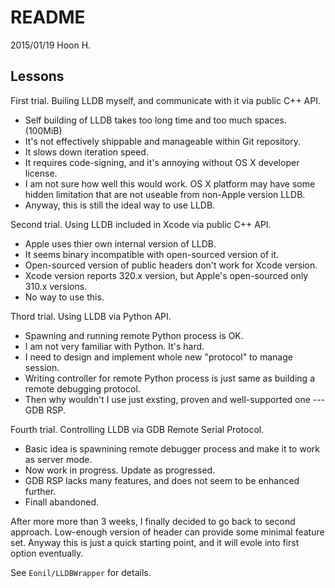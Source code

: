 README
======
2015/01/19
Hoon H.






Lessons
-------

First trial. Builing LLDB myself, and communicate with it via public C++ API.

-	Self building of LLDB takes too long time and too much spaces. (100MiB)
-	It's not effectively shippable and manageable within Git repository.
-	It slows down iteration speed.
-	It requires code-signing, and it's annoying without OS X developer license.
-	I am not sure how well this would work. OS X platform may have some hidden 
	limitation that are not useable from non-Apple version LLDB.
-	Anyway, this is still the ideal way to use LLDB.

Second trial. Using LLDB included in Xcode via public C++ API.

-	Apple uses thier own internal version of LLDB.
-	It seems binary incompatible with open-sourced version of it.
-	Open-sourced version of public headers don't work for Xcode version.
-	Xcode version reports 320.x version, but Apple's open-sourced only 310.x versions.
-	No way to use this.

Thord trial. Using LLDB via Python API.

-	Spawning and running remote Python process is OK.
-	I am not very familiar with Python. It's hard.
-	I need to design and implement whole new "protocol" to manage session.
-	Writing controller for remote Python process is just same as building a remote debugging protocol.
-	Then why wouldn't I use just exsting, proven and well-supported one --- GDB RSP.

Fourth trial. Controlling LLDB via GDB Remote Serial Protocol.

-	Basic idea is spawnining remote debugger process and make it to work as server mode.
-	Now work in progress. Update as progressed.
-	GDB RSP lacks many features, and does not seem to be enhanced further.
-	Finall abandoned.

After more more than 3 weeks, I finally decided to go back to second approach.
Low-enough version of header can provide some minimal feature set. Anyway this
is just a quick starting point, and it will evole into first option eventually.

See `Eonil/LLDBWrapper` for details.







